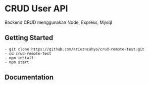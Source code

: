 # CRUD User API
Backend CRUD menggunakan Node, Express, Mysql


## Getting Started
```
- git clone https://github.com/ariezncahyo/crud-remote-test.git
- cd crud-remote-test
- npm install
- npm start
```

## Documentation
<!-- https://documenter.getpostman.com/view/9643342/U16krQcM -->